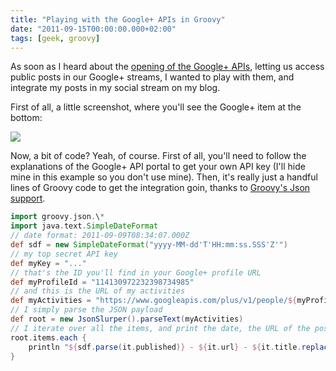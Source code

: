 ```yaml
---
title: "Playing with the Google+ APIs in Groovy"
date: "2011-09-15T00:00:00.000+02:00"
tags: [geek, groovy]
---
```


As soon as I heard about the [opening of the Google+ APIs](http://googleplusplatform.blogspot.com/2011/09/getting-started-on-google-api.html), letting us access public posts in our Google+ streams, I wanted to play with them, and integrate my posts in my social stream on my blog.  

First of all, a little screenshot, where you'll see the Google+ item at the bottom:  

![](/img/misc/gplus-social.png)  

Now, a bit of code? Yeah, of course. First of all, you'll need to follow the explanations of the Google+ API portal to get your own API key (I'll hide mine in this example so you don't use mine). Then, it's really just a handful lines of Groovy code to get the integration goin, thanks to [Groovy's Json support](http://docs.codehaus.org/display/GROOVY/Groovy+1.8+release+notes#Groovy1.8releasenotes-NativeJSONsupport).  

```groovy
import groovy.json.\*  
import java.text.SimpleDateFormat  
// date format: 2011-09-09T08:34:07.000Z  
def sdf = new SimpleDateFormat("yyyy-MM-dd'T'HH:mm:ss.SSS'Z'")  
// my top secret API key  
def myKey = "..."  
// that's the ID you'll find in your Google+ profile URL  
def myProfileId = "114130972232398734985"  
// and this is the URL of my activities  
def myActivities = "https://www.googleapis.com/plus/v1/people/${myProfileId}/activities/public?key=${myKey}".toURL().text  
// I simply parse the JSON payload  
def root = new JsonSlurper().parseText(myActivities)  
// I iterate over all the items, and print the date, the URL of the post, and the title  
root.items.each {   
    println "${sdf.parse(it.published)} - ${it.url} - ${it.title.replaceAll(/\\s+/, ' ')}"   
}
```